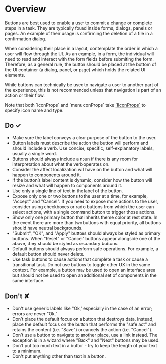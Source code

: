 # Overview
Buttons are best used to enable a user to commit a change or complete steps in a task. They are typically found inside forms, dialogs, panels or pages. An example of their usage is confirming the deletion of a file in a confirmation dialog.

When considering their place in a layout, contemplate the order in which a user will flow through the UI. As an example, in a form, the individual will need to read and interact with the form fields before submiting the form. Therefore, as a general rule, the button should be placed at the bottom of the UI container (a dialog, panel, or page) which holds the related UI elements.

While buttons can technically be used to navigate a user to another part of the experience, this is not recommended unless that navigation is part of an action or their flow.

Note that both &#x60;iconProps&#x60; and &#x60;menuIconProps&#x60; take [&#x60;IIconProps&#x60;](https:&#x2F;&#x2F;developer.microsoft.com&#x2F;en-us&#x2F;fabric#&#x2F;controls&#x2F;web&#x2F;icon) to specify icon name and type.



## Do &#10003;
- Make sure the label conveys a clear purpose of the button to the user.
- Button labels must describe the action the button will perform and should include a verb. Use concise, specific, self-explanatory labels, usually a single word.
- Buttons should always include a noun if there is any room for interpretation about what the verb operates on.
- Consider the affect localization will have on the button and what will happen to components around it.
- If the button’s label content is dynamic, consider how the button will resize and what will happen to components around it.
- Use only a single line of text in the label of the button.
- Expose only one or two buttons to the user at a time, for example, &quot;Accept&quot; and &quot;Cancel&quot;. If you need to expose more actions to the user, consider using checkboxes or radio buttons from which the user can select actions, with a single command button to trigger those actions.
- Show only one primary button that inherits theme color at rest state. In the event there are more than two buttons with equal priority, all buttons should have neutral backgrounds.
- &quot;Submit&quot;, &quot;OK&quot;, and &quot;Apply&quot; buttons should always be styled as primary buttons. When &quot;Reset&quot; or &quot;Cancel&quot; buttons appear alongside one of the above, they should be styled as secondary buttons.
- Default buttons should always perform safe operations. For example, a default button should never delete.
- Use task buttons to cause actions that complete a task or cause a transitional task. Do not use buttons to toggle other UX in the same context. For example, a button may be used to open an interface area but should not be used to open an additional set of components in the same interface.

## Don't &#10008;
- Don&#39;t use generic labels like &quot;Ok,&quot; especially in the case of an error; errors are never &quot;Ok.&quot;
- Don’t place the default focus on a button that destroys data. Instead, place the default focus on the button that performs the &quot;safe act&quot; and retains the content (i.e. &quot;Save&quot;) or cancels the action (i.e. &quot;Cancel&quot;).
- Don’t use a button to navigate to another place, use a link instead. The exception is in a wizard where &quot;Back&quot; and &quot;Next&quot; buttons may be used.
- Don’t put too much text in a button - try to keep the length of your text to a minimum.
- Don&#39;t put anything other than text in a button.
